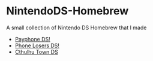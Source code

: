 # NintendoDS-Homebrew
A small collection of Nintendo DS Homebrew that I made
 * [Payphone DS!](Games/PayphoneDS)
 * [Phone Losers DS!](Games/PhoneLosersDS)
 * [Cthulhu Town DS](Games/CthulhuTownDS)
